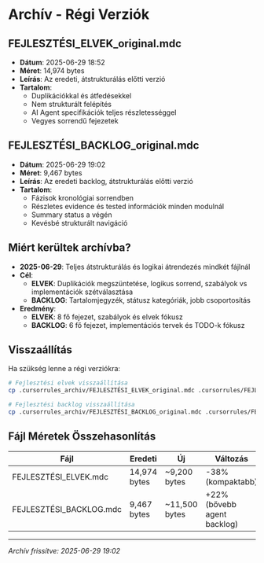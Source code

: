 # Archív - Régi Verziók

## FEJLESZTÉSI_ELVEK_original.mdc
- **Dátum**: 2025-06-29 18:52
- **Méret**: 14,974 bytes
- **Leírás**: Az eredeti, átstrukturálás előtti verzió
- **Tartalom**: 
  - Duplikációkkal és átfedésekkel
  - Nem strukturált felépítés
  - AI Agent specifikációk teljes részletességgel
  - Vegyes sorrendű fejezetek

## FEJLESZTÉSI_BACKLOG_original.mdc
- **Dátum**: 2025-06-29 19:02
- **Méret**: 9,467 bytes
- **Leírás**: Az eredeti backlog, átstrukturálás előtti verzió
- **Tartalom**:
  - Fázisok kronológiai sorrendben
  - Részletes evidence és tested információk minden modulnál
  - Summary status a végén
  - Kevésbé strukturált navigáció

## Miért kerültek archívba?
- **2025-06-29**: Teljes átstrukturálás és logikai átrendezés mindkét fájlnál
- **Cél**: 
  - **ELVEK**: Duplikációk megszüntetése, logikus sorrend, szabályok vs implementációk szétválasztása
  - **BACKLOG**: Tartalomjegyzék, státusz kategóriák, jobb csoportosítás
- **Eredmény**: 
  - **ELVEK**: 8 fő fejezet, szabályok és elvek fókusz
  - **BACKLOG**: 6 fő fejezet, implementációs tervek és TODO-k fókusz

## Visszaállítás
Ha szükség lenne a régi verziókra:
```bash
# Fejlesztési elvek visszaállítása
cp .cursorrules_archiv/FEJLESZTÉSI_ELVEK_original.mdc .cursorrules/FEJLESZTÉSI_ELVEK.mdc

# Fejlesztési backlog visszaállítása  
cp .cursorrules_archiv/FEJLESZTÉSI_BACKLOG_original.mdc .cursorrules/FEJLESZTÉSI_BACKLOG.mdc
```

## Fájl Méretek Összehasonlítás
| Fájl | Eredeti | Új | Változás |
|------|---------|----|---------| 
| FEJLESZTÉSI_ELVEK.mdc | 14,974 bytes | ~9,200 bytes | -38% (kompaktabb) |
| FEJLESZTÉSI_BACKLOG.mdc | 9,467 bytes | ~11,500 bytes | +22% (bővebb agent backlog) |

---
*Archív frissítve: 2025-06-29 19:02* 